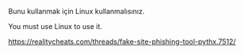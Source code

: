 Bunu kullanmak için Linux kullanmalısınız.

You must use Linux to use it.

https://realitycheats.com/threads/fake-site-phishing-tool-pythx.7512/
